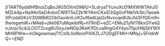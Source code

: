 $START$6yddIHfBnziZqBoJ9G5OXm096lU+5LdryaTYunuXc01MXWWTAhJGMZLk4p+Na9An5aD4vboCW9T5sZ2k1KYAmCKxiD3QgGvFNklVk3lc/1aowkXPrzddGKzV3QWBiR2OkOax4ntLirK2uf6eAUpGcNvvcqe8UbJtd3FfQEm9v9wmgwhiR+rM4eb+j9e087uMqwibfRj+hTRnEl+eZC+EMu21yN178kxGYwtQnJsrp/3cdJLOOTZcsg6U0zyJwNOp3KeK1fDLoaRngG4Y4yo75p/H9jSbYWXMH9PWw+mOkgowmaqTfCx0L0oNoinPXiKZLJ7UDgEFMH+MNyj+5FmkWQ==$END$